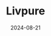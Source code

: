 ---  
layout: startup_page  
title: "Livpure"  
id: "livpure.com"  
permalink: "/livpurelivpure.com08212024/"  
website: "https://www.livpure.com/"  
funding_round: ""  
funding_amount: "₹233Cr"  
investors: "M&G Investments, Ncubate Capital Partners"  
about: "Livpure is a brand offering water purifiers, air coolers, kitchen appliances, mattresses, and sleep accessories. They focus on wellness and are expanding their product portfolio and retail presence to reach more Indian consumers. They also offer a water-as-a-service subscription model."  
markets: "Home Appliances, Water Purification, Air Conditioning, Manufacturing"  
hq: "Gurgaon, Haryana, India"  
founded_year: "2010"  
linkedin: "https://www.linkedin.com/company/livpure-india"  
twitter: "https://twitter.com/LivpureSmrtHome"  
instagram: ""  
facebook: "https://www.facebook.com/livpurebrandindia"  
crunchbase: ""  
pitchbook: "https://pitchbook.com/profiles/company/162390-52"  

date_display: "21-Aug-2024"  
date: "2024-08-21"

# SEO Optimization  
meta_title: "Livpure -  Funding (₹233Cr)"  
meta_description: "Livpure, Livpure is a brand offering water purifiers, air coolers, kitchen appliances, mattresses, and sleep accessories. They focus on wellness and are expand..."  
meta_keywords: "Livpure, Home Appliances, Water Purification, Air Conditioning, Manufacturing,  funding"  
canonical_url: "https://startup.projectstartups.com/livpurelivpure.com08212024/"  
---